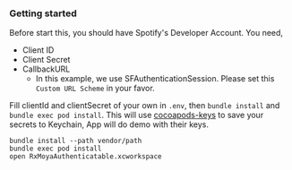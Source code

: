 ### Getting started

Before start this, you should have Spotify's Developer Account.
You need,

- Client ID
- Client Secret
- CallbackURL
  + In this example, we use SFAuthenticationSession. Please set this `Custom URL Scheme` in your favor.

Fill clientId and clientSecret of your own in `.env`, then `bundle install` and `bundle exec pod install`.
This will use [cocoapods-keys](https://github.com/orta/cocoapods-keys) to save your secrets to Keychain,
App will do demo with their keys.

```
bundle install --path vendor/path
bundle exec pod install
open RxMoyaAuthenticatable.xcworkspace
```

